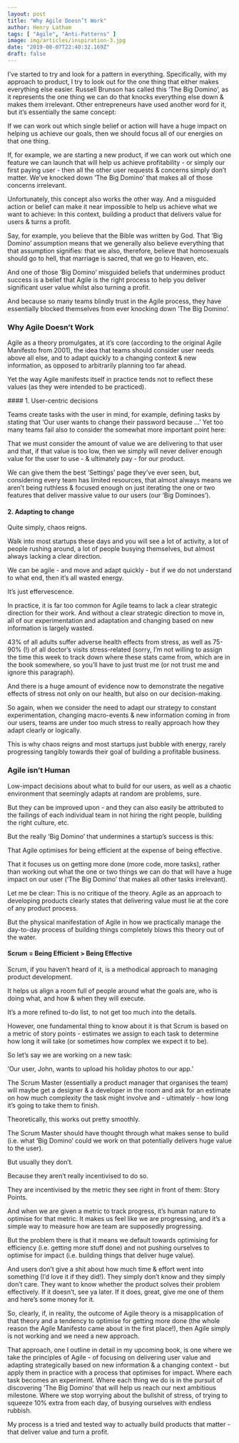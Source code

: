 ```yaml
---
layout: post
title: "Why Agile Doesn’t Work"
author: Henry Latham
tags: [ "Agile", "Anti-Patterns" ]
image: img/articles/inspiration-3.jpg
date: "2019-08-07T22:40:32.169Z"
draft: false
---
```


I’ve started to try and look for a pattern in everything. Specifically, with my approach to product, I try to look out for the one thing that either makes everything else easier. Russell Brunson has called this ‘The Big Domino’, as it represents the one thing we can do that knocks everything else down & makes them irrelevant. Other entrepreneurs have used another word for it, but it’s essentially the same concept:

If we can work out which single belief or action will have a huge impact on helping us achieve our goals, then we should focus all of our energies on that one thing.

If, for example, we are starting a new product, if we can work out which one feature we can launch that will help us achieve profitability - or simply our first paying user - then all the other user requests & concerns simply don’t matter. We’ve knocked down ’The Big Domino’ that makes all of those concerns irrelevant.

Unfortunately, this concept also works the other way. And a misguided action or belief can make it near impossible to help us achieve what we want to achieve: In this context, building a product that delivers value for users & turns a profit.

Say, for example, you believe that the Bible was written by God. That ‘Big Domino’ assumption means that we generally also believe everything that that assumption signifies: that we also, therefore, believe that homosexuals should go to hell, that marriage is sacred, that we go to Heaven, etc.

And one of those ‘Big Domino’ misguided beliefs that undermines product success is a belief that Agile is the right process to help you deliver significant user value whilst also turning a profit.

And because so many teams blindly trust in the Agile process, they have essentially blocked themselves from ever knocking down ’The Big Domino’.


### Why Agile Doesn’t Work

Agile as a theory promulgates, at it’s core (according to the original Agile Manifesto from 2001), the idea that teams should consider user needs above all else, and to adapt quickly to a changing context & new information, as opposed to arbitrarily planning too far ahead.

Yet the way Agile manifests itself in practice tends not to reflect these values (as they were intended to be practiced).



#### 1. User-centric decisions

Teams create tasks with the user in mind, for example, defining tasks by stating that ‘Our user wants to change their password because …’ Yet too many teams fail also to consider the somewhat more important point here:

That we must consider the amount of value we are delivering to that user and that, if that value is too low, then we simply will never deliver enough value for the user to use - & ultimately pay - for our product.

We can give them the best ‘Settings’ page they’ve ever seen, but, considering every team has limited resources, that almost always means we aren’t being ruthless & focused enough on just iterating the one or two features that deliver massive value to our users (our ‘Big Dominoes’).



#### 2. Adapting to change

Quite simply, chaos reigns.

Walk into most startups these days and you will see a lot of activity, a lot of people rushing around, a lot of people busying themselves, but almost always lacking a clear direction.

We can be agile - and move and adapt quickly - but if we do not understand to what end, then it’s all wasted energy.

It’s just effervescence.

In practice, it is far too common for Agile teams to lack a clear strategic direction for their work. And without a clear strategic direction to move in, all of our experimentation and adaptation and changing based on new information is largely wasted.

43% of all adults suffer adverse health effects from stress, as well as 75-90% (!) of all doctor’s visits stress-related (sorry, I’m not willing to assign the time this week to track down where these stats came from, which are in the book somewhere, so you’ll have to just trust me (or not trust me and ignore this paragraph).

And there is a huge amount of evidence now to demonstrate the negative effects of stress not only on our health, but also on our decision-making.

So again, when we consider the need to adapt our strategy to constant experimentation, changing macro-events & new information coming in from our users, teams are under too much stress to really approach how they adapt clearly or logically.

This is why chaos reigns and most startups just bubble with energy, rarely progressing tangibly towards their goal of building a profitable business.



### Agile isn’t Human

Low-impact decisions about what to build for our users, as well as a chaotic environment that seemingly adapts at random are problems, sure.

But they can be improved upon - and they can also easily be attributed to the failings of each individual team in not hiring the right people, building the right culture, etc.

But the really ‘Big Domino’ that undermines a startup’s success is this:

That Agile optimises for being efficient at the expense of being effective.

That it focuses us on getting more done (more code, more tasks), rather than working out what the one or two things we can do that will have a huge impact on our user (‘The Big Domino’ that makes all other tasks irrelevant).

Let me be clear: This is no critique of the theory. Agile as an approach to developing products clearly states that delivering value must lie at the core of any product process.

But the physical manifestation of Agile in how we practically manage the day-to-day process of building things completely blows this theory out of the water.


#### Scrum = Being Efficient > Being Effective

Scrum, if you haven’t heard of it, is a methodical approach to managing product development.

It helps us align a room full of people around what the goals are, who is doing what, and how & when they will execute.

It’s a more refined to-do list, to not get too much into the details.

However, one fundamental thing to know about it is that Scrum is based on a metric of story points - estimates we assign to each task to determine how long it will take (or sometimes how complex we expect it to be).

So let’s say we are working on a new task:

‘Our user, John, wants to upload his holiday photos to our app.’

The Scrum Master (essentially a product manager that organises the team) will maybe get a designer & a developer in the room and ask for an estimate on how much complexity the task might involve and - ultimately - how long it’s going to take them to finish.

Theoretically, this works out pretty smoothly.

The Scrum Master should have thought through what makes sense to build (i.e. what ‘Big Domino’ could we work on that potentially delivers huge value to the user).

But usually they don’t.

Because they aren’t really incentivised to do so.

They are incentivised by the metric they see right in front of them: Story Points.

And when we are given a metric to track progress, it’s human nature to optimise for that metric. It makes us feel like we are progressing, and it’s a simple way to measure how are team are supposedly progressing.

But the problem there is that it means we default towards optimising for efficiency (i.e. getting more stuff done) and not pushing ourselves to optimise for impact (i.e. building things that deliver huge value).

And users don’t give a shit about how much time & effort went into something (I’d love it if they did!). They simply don’t know and they simply don’t care. They want to know whether the product solves their problem effectively. If it doesn’t, see ya later. If it does, great, give me one of them and here’s some money for it.

So, clearly, if, in reality, the outcome of Agile theory is a misapplication of that theory and a tendency to optimise for getting more done (the whole reason the Agile Manifesto came about in the first place!), then Agile simply is not working and we need a new approach.

That approach, one I outline in detail in my upcoming book, is one where we take the principles of Agile - of focusing on delivering user value and adapting strategically based on new information & a changing context - but apply them in practice with a process that optimises for impact. Where each task becomes an experiment. Where each thing we do is in the pursuit of discovering ‘The Big Domino’ that will help us reach our next ambitious milestone. Where we stop worrying about the bullshit of stress, of trying to squeeze 10% extra from each day, of busying ourselves with endless rubbish.

My process is a tried and tested way to actually build products that matter - that deliver value and turn a profit.
